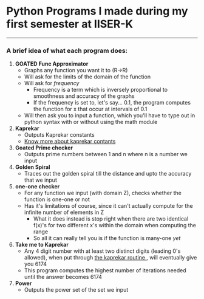 # Python Programs I made during my first semester at IISER-K
---

### A brief idea of what each program does:
1. **GOATED Func Approximator**
   * Graphs any function you want it to (R→R)
   * Will ask for the limits of the domain of the function
   * Will ask for *frequency*
      - Frequency is a term which is inversely proportional to smoothness and accuracy of the graphs
      - If the frequency is set to, let's say... 0.1, the program computes the function for x that occur at intervals of 0.1
   * Will then ask you to input a function, which you'll have to type out in python syntax with or without using the math module
2. **Kaprekar**
   * Outputs Kaprekar constants
   * <a href=https://kaprekar.sourceforge.net/output/sample.php> Know more about kaprekar contants </a>
3. **Goated Prime checker**
   * Outputs prime numbers between 1 and n where n is a number we input
4. **Golden Spiral**
   * Traces out the golden spiral till the distance and upto the accuracy that we input
5. **one-one checker**
   * For any function we input (with domain Z), checks whether the function is one-one or not
   * Has it's limitations of course, since it can't actually compute for the infinite number of elements in Z
     - What it does instead is stop right when there are two identical f(x)'s for two different x's within the domain when computing the range
     - So all it can really tell you is if the function is many-one *yet*
6. **Take me to Kaprekar**
   * Any 4 digit number with at least two distinct digits (leading 0's allowed), when put through <a href=https://en.m.wikipedia.org/wiki/Kaprekar%27s_routine> the kaprekar routine </a>, will eventually give you 6174
   * This program computes the highest number of iterations needed until the answer becomes 6174
7. **Power**
   * Outputs the power set of the set we input

